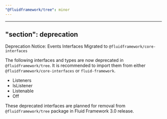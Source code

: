 ```yaml
---
"@fluidframework/tree": minor
---
```

---
"section": deprecation
---

Deprecation Notice: Events Interfaces Migrated to `@fluidframework/core-interfaces`

The following interfaces and types are now deprecated in `@fluidframework/tree`. It is recommended to import them from either `@fluidframework/core-interfaces` or `fluid-framework`.

- Listeners
- IsListener
- Listenable
- Off

These deprecated interfaces are planned for removal from `@fluidframework/tree` package in Fluid Framework 3.0 release.

